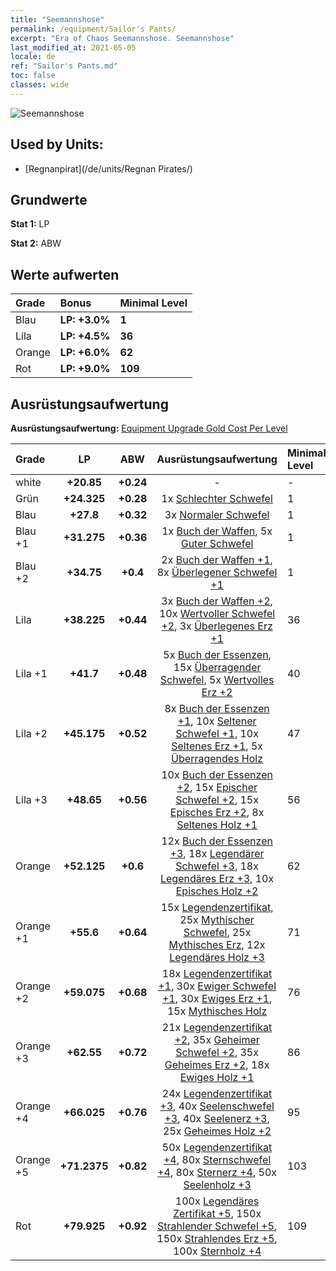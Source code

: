 ```yaml
---
title: "Seemannshose"
permalink: /equipment/Sailor's Pants/
excerpt: "Era of Chaos Seemannshose. Seemannshose"
last_modified_at: 2021-05-05
locale: de
ref: "Sailor's Pants.md"
toc: false
classes: wide
---
```


  ![Seemannshose](/images/e/e_99014.png)

## Used by Units:

* [Regnanpirat](/de/units/Regnan Pirates/) 


## Grundwerte
 **Stat 1:** LP

 **Stat 2:** ABW

## Werte aufwerten

  |     Grade    |   Bonus | Minimal Level | 
  |:-------------|:--------|:--------------| 
  | Blau | **LP: +3.0%** | **1** | 
  | Lila | **LP: +4.5%** | **36** | 
  | Orange | **LP: +6.0%** | **62** | 
  | Rot | **LP: +9.0%** | **109** | 


## Ausrüstungsaufwertung
 **Ausrüstungsaufwertung:** [Equipment Upgrade Gold Cost Per Level](/equipment/EquipmentUpgradeCostPerLevel/) 

  |          Grade      | LP | ABW | Ausrüstungsaufwertung | Minimal Level |
  |:--------------------|:---------:|:---------:|:----------------:|:--------------|
  | white | **+20.85** | **+0.24** | - | - |
  | Grün | **+24.325** | **+0.28** | 1x [Schlechter Schwefel](/ItemsDE/mat_3/) | 1 |
  | Blau | **+27.8** | **+0.32** | 3x [Normaler Schwefel](/ItemsDE/mat_9/) | 1 |
  | Blau +1 | **+31.275** | **+0.36** | 1x [Buch der Waffen](/ItemsDE/mat_18/), 5x [Guter Schwefel](/ItemsDE/mat_15/) | 1 |
  | Blau +2 | **+34.75** | **+0.4** | 2x [Buch der Waffen +1](/ItemsDE/mat_25/), 8x [Überlegener Schwefel +1](/ItemsDE/mat_22/) | 1 |
  | Lila | **+38.225** | **+0.44** | 3x [Buch der Waffen +2](/ItemsDE/mat_32/), 10x [Wertvoller Schwefel +2](/ItemsDE/mat_29/), 3x [Überlegenes Erz +1](/ItemsDE/mat_19/) | 36 |
  | Lila +1 | **+41.7** | **+0.48** | 5x [Buch der Essenzen](/ItemsDE/mat_39/), 15x [Überragender Schwefel](/ItemsDE/mat_36/), 5x [Wertvolles Erz +2](/ItemsDE/mat_26/) | 40 |
  | Lila +2 | **+45.175** | **+0.52** | 8x [Buch der Essenzen +1](/ItemsDE/mat_46/), 10x [Seltener Schwefel +1](/ItemsDE/mat_43/), 10x [Seltenes Erz +1](/ItemsDE/mat_40/), 5x [Überragendes Holz](/ItemsDE/mat_34/) | 47 |
  | Lila +3 | **+48.65** | **+0.56** | 10x [Buch der Essenzen +2](/ItemsDE/mat_53/), 15x [Epischer Schwefel +2](/ItemsDE/mat_50/), 15x [Episches Erz +2](/ItemsDE/mat_47/), 8x [Seltenes Holz +1](/ItemsDE/mat_41/) | 56 |
  | Orange | **+52.125** | **+0.6** | 12x [Buch der Essenzen +3](/ItemsDE/mat_60/), 18x [Legendärer Schwefel +3](/ItemsDE/mat_57/), 18x [Legendäres Erz +3](/ItemsDE/mat_54/), 10x [Episches Holz +2](/ItemsDE/mat_48/) | 62 |
  | Orange +1 | **+55.6** | **+0.64** | 15x [Legendenzertifikat](/ItemsDE/mat_67/), 25x [Mythischer Schwefel](/ItemsDE/mat_64/), 25x [Mythisches Erz](/ItemsDE/mat_61/), 12x [Legendäres Holz +3](/ItemsDE/mat_55/) | 71 |
  | Orange +2 | **+59.075** | **+0.68** | 18x [Legendenzertifikat +1](/ItemsDE/mat_74/), 30x [Ewiger Schwefel +1](/ItemsDE/mat_71/), 30x [Ewiges Erz +1](/ItemsDE/mat_68/), 15x [Mythisches Holz](/ItemsDE/mat_62/) | 76 |
  | Orange +3 | **+62.55** | **+0.72** | 21x [Legendenzertifikat +2](/ItemsDE/mat_81/), 35x [Geheimer Schwefel +2](/ItemsDE/mat_78/), 35x [Geheimes Erz +2](/ItemsDE/mat_75/), 18x [Ewiges Holz +1](/ItemsDE/mat_69/) | 86 |
  | Orange +4 | **+66.025** | **+0.76** | 24x [Legendenzertifikat +3](/ItemsDE/mat_88/), 40x [Seelenschwefel +3](/ItemsDE/mat_85/), 40x [Seelenerz +3](/ItemsDE/mat_82/), 25x [Geheimes Holz +2](/ItemsDE/mat_76/) | 95 |
  | Orange +5 | **+71.2375** | **+0.82** | 50x [Legendenzertifikat +4](/ItemsDE/mat_95/), 80x [Sternschwefel +4](/ItemsDE/mat_92/), 80x [Sternerz +4](/ItemsDE/mat_89/), 50x [Seelenholz +3](/ItemsDE/mat_83/) | 103 |
  | Rot | **+79.925** | **+0.92** | 100x [Legendäres Zertifikat +5](/ItemsDE/mat_102/), 150x [Strahlender Schwefel +5](/ItemsDE/mat_99/), 150x [Strahlendes Erz +5](/ItemsDE/mat_96/), 100x [Sternholz +4](/ItemsDE/mat_90/) | 109 |

